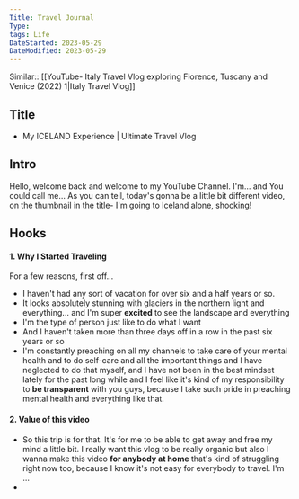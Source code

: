 ```yaml
---
Title: Travel Journal
Type:
tags: Life
DateStarted: 2023-05-29
DateModified: 2023-05-29
---
```

Similar:: [[YouTube- Italy Travel Vlog exploring Florence, Tuscany and Venice (2022) 1|Italy Travel Vlog]]
## Title
- My ICELAND Experience | Ultimate Travel Vlog
## Intro
Hello, welcome back and welcome to my YouTube Channel. I'm... and You could call me... 
As you can tell, today's gonna be a little bit different video, on the thumbnail in the title- 
I'm going to Iceland alone, shocking!
## Hooks
#### 1. Why I Started Traveling
For a few reasons, first off...
- I haven't had any sort of vacation for over six and a half years or so.
- It looks absolutely stunning with glaciers in the northern light and everything... and I'm super **excited** to see the landscape and everything
- I'm the type of person just like to do what I want
- And I haven't taken more than three days off in a row in the past six years or so
- I'm constantly preaching on all my channels to take care of your mental health and to do self-care and all the important things and I have neglected to do that myself, and I have not been in the best mindset lately for the past long while and I feel like it's kind of my responsibility to **be transparent** with you guys, because I take such pride in preaching mental health and everything like that.
#### 2. Value of this video
- So this trip is for that. It's for me to be able to get away and free my mind a little bit. I really want this vlog to be really organic but also I wanna make this video **for anybody at home** that's kind of struggling right now too, because I know it's not easy for everybody to travel. I'm ...
- 

